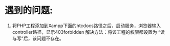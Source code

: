 遇到的问题:
==========

1. 将PHP工程添加到Xampp下面的htcdocs路径之后，启动服务，浏览器输入controller路径，显示403forbidden
解决方法：将该工程的权限都设置为 “读与写”后，该问题不存在。